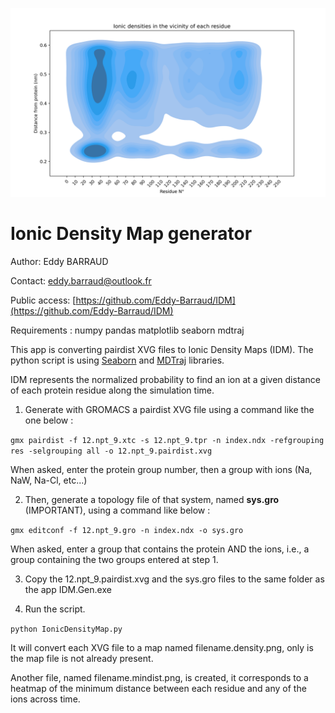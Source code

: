 <p align="center"><img width="600" alt="portfolio_view" src="./Example/14.12.npt_9.pairdist.density.png"></p>

# Ionic Density Map generator

Author: Eddy BARRAUD

Contact: <eddy.barraud@outlook.fr>

Public access: [https://github.com/Eddy-Barraud/IDM](https://github.com/Eddy-Barraud/IDM)

Requirements : numpy pandas matplotlib seaborn mdtraj

This app is converting pairdist XVG files to Ionic Density Maps (IDM).
The python script is using [Seaborn](https://github.com/mwaskom/seaborn) and [MDTraj](https://github.com/mdtraj/mdtraj) libraries.

IDM represents the normalized probability to find an ion at a given distance of each protein residue along the simulation time.

1. Generate with GROMACS a pairdist XVG file using a command like the one below :

`gmx pairdist -f 12.npt_9.xtc -s 12.npt_9.tpr -n index.ndx -refgrouping res -selgrouping all -o 12.npt_9.pairdist.xvg`

When asked, enter the protein group number, then a group with ions (Na, NaW, Na-Cl, etc...)

2. Then, generate a topology file of that system, named **sys.gro** (IMPORTANT), using a command like below :

`gmx editconf -f 12.npt_9.gro -n index.ndx -o sys.gro`

When asked, enter a group that contains the protein AND the ions, i.e., a group containing the two groups entered at step 1.

3. Copy the 12.npt_9.pairdist.xvg and the sys.gro files to the same folder as the app IDM.Gen.exe

4. Run the script.

`python IonicDensityMap.py`

It will convert each XVG file to a map named filename.density.png, only is the map file is not already present.

Another file, named filename.mindist.png, is created, it corresponds to a heatmap of the minimum distance between each residue and any of the ions across time. 